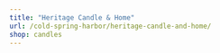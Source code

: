 ```yaml
---
title: "Heritage Candle & Home"
url: /cold-spring-harbor/heritage-candle-and-home/
shop: candles
---
```

